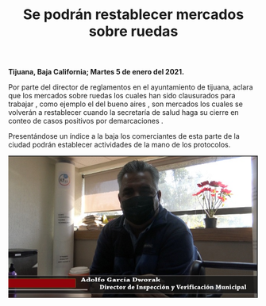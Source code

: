 ﻿---
layout: blog
title: "Se podrán restablecer mercados sobre ruedas"
Date: 2021-01-05
categories: tijuana
permalink: /:categories/:title:output_ext
image: /img/cnr/2021-01-05-se-podran-restablecer.jpeg
alt: "Se podrán restablecer mercados sobre ruedas"
autor:
---


**Tijuana, Baja California; Martes 5 de enero del 2021.** 


Por parte del director de reglamentos en el ayuntamiento de tijuana, aclara que los mercados sobre ruedas los cuales han sido clausurados para trabajar , como ejemplo el del bueno aires , son mercados los cuales se volverán a restablecer  cuando la secretaría de salud haga su cierre en conteo de casos positivos por demarcaciones .


Presentándose un índice a la baja los comerciantes de esta parte de la ciudad podrán establecer actividades de la mano de los protocolos.

<div id="carouselExampleSlidesOnly" class="carousel slide" data-ride="carousel">
  <div class="carousel-inner">
    <div class="carousel-item active">
       <img class="d-block w-100" src="/img/cnr/2021-01-05-se-podran-restablecer.jpeg" loading="lazy"  alt="Se podrán restablecer mercados sobre ruedas">
    </div>
  </div>
</div>